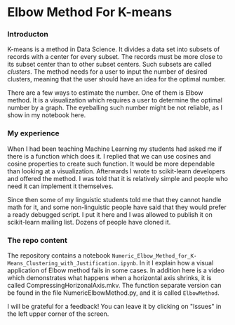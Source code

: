 # Elbow Method For K-means

### Introducton
K-means is a method in Data Science. It divides a data set into subsets of records with a center for every subset. The records must be  more close to its subset center than to other subset centers. Such subsets are called _clusters_. The method needs for a user to input the number of desired clusters, meaning that the user should have an idea for the optimal number. 

There are a few ways to estimate the number. One of them is Elbow method. It is a visualization which requires a user to determine the optimal number by a graph. The eyeballing such number might be not reliable, as I show in my notebook here.

### My experience
When I had been teaching Machine Learning my students had asked me if there is a function which does it. I replied that we can use cosines and cosine properties to create such function. It would be more dependable than looking at a visualization. Afterwards I wrote to scikit-learn developers and offered the method. I was told that it is relatively simple and people who need it can implement it themselves.

Since then some of my linguistic students told me that they cannot handle math for it, and some non-linguistic people have said that they would prefer a ready debugged script. I put it here and I was allowed to publish it on scikit-learn mailing list. Dozens of people  have cloned it.

### The repo content
The repository contains a notebook `Numeric_Elbow_Method_for_K-Means_Clustering_with_Justification.ipynb`. In it I explain how a visual application of Elbow method fails in some cases. In addition here is a video which demonstrates what happens when a horizontal axis shrinks, it is called CompressingHorizonalAxis.mkv. The function separate version can be found in the file NumericElbowMethod.py, and it is called `ElbowMethod`.

I will be grateful for a feedback! You can leave it by clicking on "Issues" in the left upper corner of the screen. 
